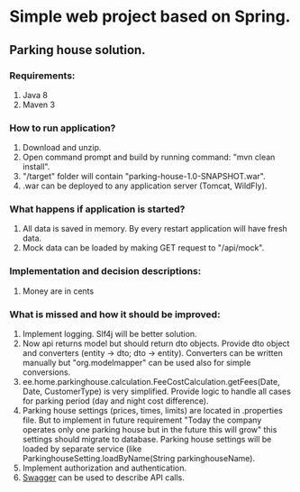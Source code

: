 # Simple web project based on Spring.

## Parking house solution.

### Requirements:
1. Java 8
2. Maven 3

### How to run application?
1. Download and unzip.
2. Open command prompt and build by running command: "mvn clean install".
3. "/target" folder will contain "parking-house-1.0-SNAPSHOT.war".
4. .war can be deployed to any application server (Tomcat, WildFly).

### What happens if application is started?
1. All data is saved in memory. By every restart application will have fresh data.
2. Mock data can be loaded by making GET request to "/api/mock".

### Implementation and decision descriptions:
1. Money are in cents

### What is missed and how it should be improved:
1. Implement logging. Slf4j will be better solution.
2. Now api returns model but should return dto objects. Provide dto object and converters (entity -> dto; dto -> entity). Converters can be written manually but "org.modelmapper" can be used also for simple conversions.
3. ee.home.parkinghouse.calculation.FeeCostCalculation.getFees(Date, Date, CustomerType) is very simplified. Provide logic to handle all cases for parking period (day and night cost difference).
4. Parking house settings (prices, times, limits) are located in .properties file. But to implement in future requirement "Today the company operates only one parking house but in the future this will grow" this settings should migrate to database. Parking house settings will be loaded by separate service (like ParkinghouseSetting.loadByName(String parkinghouseName).
5. Implement authorization and authentication.
6. [Swagger](http://www.baeldung.com/swagger-2-documentation-for-spring-rest-api) can be used to describe API calls.
